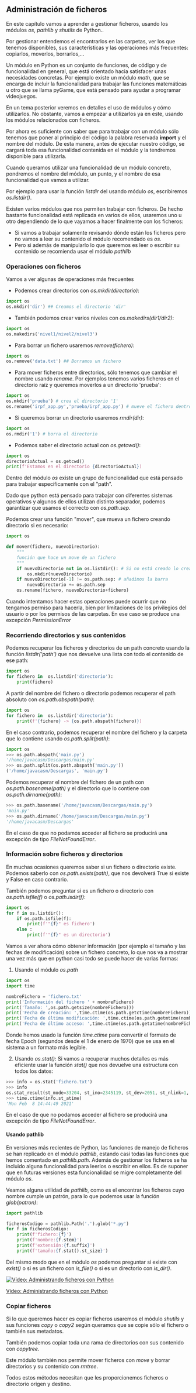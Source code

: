 ## Administración de ficheros

En este capítulo vamos a aprender a gestionar ficheros, usando los módulos *os*, *pathlib* y *shutils* de Python..

Por gestionar entendemos el encontrarlos en las carpetas, ver los que tenemos disponibles, sus características y las operaciones más frecuentes: copiarlos, moverlos, borrarlos,...

Un módulo en Python es un conjunto de funciones, de código y de funcionalidad en general, que está orientado hacia satisfacer unas necesidades concretas. Por ejemplo existe un módulo *math*, que se encarga de incluir la funcionalidad para trabajar las funciones matemáticas u otro que se llama pyGame, que está pensado para ayudar a programar videojuegos.

En un tema posterior veremos en detalles el uso de módulos y cómo utilizarlos. No  obstante, vamos a empezar a utilizarlos ya en este, usando los módulos  relacionados  con ficheros.

Por ahora es suficiente con saber que para trabajar con un módulo sólo tenemos que poner al principio del código la palabra reservada **import** y el nombre del módulo. De esta manera, antes de ejecutar nuestro código, se cargará toda esa funcionalidad contenida en el módulo y la tendremos disponible para utilizarla.

Cuando queramos utilizar una funcionalidad de un módulo concreto, pondremos el nombre del módulo, un punto, y el nombre de esa funcionalidad que vamos a utilizar. 

Por ejemplo para usar la función *listdir* del usando módulo *os*, escribiremos *os.listdir()*.

Existen varios módulos que nos permiten trabajar con ficheros. De hecho bastante funcionalidad está replicada en varios de ellos, usaremos uno u otro dependiendo de lo que vayamos a hacer finalmente con los ficheros:

* Si vamos a trabajar solamente revisando dónde están los ficheros pero no vamos a leer su contenido el módulo recomendado es *os*.
* Pero si además de manipularlo lo que queremos es leer o escribir su contenido se recomienda usar el módulo *pathlib*


### Operaciones con ficheros

Vamos a ver algunas de operaciones más frecuentes

* Podemos crear directorios con *os.mkdir(directorio)*:
```python
import os
os.mkdir('dir') ## Creamos el directorio 'dir'
```
* También podemos crear varios niveles con *os.makedirs(dir1/dir2)*:
```python
import os
os.makedirs('nivel1/nivel2/nivel3')
```
* Para borrar un fichero usaremos *remove(fichero)*:
```python
import os
os.remove('data.txt') ## Borramos un fichero
```
* Para mover ficheros entre directorios, sólo tenemos que cambiar el nombre usando *rename*. Por ejemplos tenemos varios ficheros en el directorio raíz y queremos moverlos a un directorio 'prueba':

```python
import os
os.mkdir('prueba') # crea el directorio '1'
os.rename('irpf_app.py','prueba/irpf_app.py') # mueve el fichero dentro del directorio
```

* Si queremos borrar un directorio usaremos *rmdir(dir)*:
```python
import os
os.rmdir('1') # borra el directorio
```
* Podemos saber el directorio actual con *os.getcwd()*:
```python
import os
directorioActual = os.getcwd()
print(f'Estamos en el directorio {directorioActual})
```

Dentro del módulo *os* existe un grupo de funcionalidad que está pensado para trabajar específicamente con el "path". 

Dado que python está pensado para trabajar con diferentes sistemas operativos y algunos de ellos utilizan distinto separador, podemos garantizar que usamos el correcto con *os.path.sep*.

Podemos crear una función "mover", que mueva un fichero creando directorio si es necesario:

```python
import os

def mover(fichero, nuevoDirectorio):
    """
    función que hace un move de un fichero
    """
    if nuevoDirectorio not in os.listdir(): # Si no está creado lo creamos
        os.mkdir(nuevoDirectorio)
    if nuevoDirectorio[-1] != os.path.sep: # añadimos la barra
        nuevoDirectorio += os.path.sep
    os.rename(fichero, nuevoDirectorio+fichero)
```

Cuando intentamos hacer estas operaciones puede ocurrir que no tengamos permiso para hacerla, bien por limitaciones de los privilegios del usuario o por los permisos de las carpetas. En ese caso se produce una excepción *PermissionError*

### Recorriendo directorios y sus contenidos

Podemos recuperar los ficheros y directorios de un path concreto usando la función *listdir('path')* que nos devuelve una lista con todo el contenido de ese path:

```python
import os
for fichero in  os.listdir('directorio'):
    print(fichero)
``` 
A partir del nombre del fichero  o directorio podemos recuperar el path absoluto con *os.path.abspath(path)*:

```python
import os
for fichero in  os.listdir('directorio'):
    print(f'{fichero} -> {os.path.abspath(fichero)})
``` 

En el caso contrario, podemos recuperar el nombre del fichero y la carpeta que lo contiene usando *os.path.split(path)*:

```python
import os
>>> os.path.abspath('main.py')
'/home/javacasm/Descargas/main.py'
>>> os.path.split(os.path.abspath('main.py'))
('/home/javacasm/Descargas', 'main.py')
```

Podemos recuperar el nombre del fichero de un path con *os.path.basename(path)* y el directorio que lo contiene con *os.path.dirname(path)*:

```python
>>> os.path.basename('/home/javacasm/Descargas/main.py')
'main.py'
>>> os.path.dirname('/home/javacasm/Descargas/main.py')
'/home/javacasm/Descargas'
```
En el caso de que no podamos acceder al fichero se producirá una excepción de tipo *FileNotFoundError*.

### Información sobre ficheros y directorios

En muchas ocasiones queremos saber si un fichero o directorio existe. Podemos saberlo con *os.path.exists(path)*, que nos devolverá True si existe y False en caso contrario.

También podemos preguntar si es un fichero o directorio con *os.path.isfile(f)* o *os.path.isdir(f)*:

```python
import os
for f in os.listdir():
    if os.path.isfile(f): 
        print(f'"{f}" es fichero')
    else : 
        print(f'"{f}" es un directorio')
```


Vamos a ver ahora cómo obtener información (por ejemplo el tamaño y las fechas de modificación) sobre un fichero concreto, lo que nos va a mostrar una vez más que en python casi todo se puede hacer de varias formas:

1. Usando el módulo *os.path*

```python
import os
import time

nombreFichero = 'fichero.txt'
print('Información del fichero ' + nombreFichero)
print('Tamaño: ',os.path.getsize(nombreFichero)))
print('Fecha de creación: ',time.ctime(os.path.getctime(nombreFichero)))
print('Fecha de última modificación: ',time.ctime(os.path.getmtime(nombreFichero)))
print('Fecha de último acceso: ',time.ctime(os.path.getatime(nombreFichero)))
```

Donde hemos usado la función *time.ctime* para convertir el formato de fecha Epoch (segundos desde el 1 de enero de 1970) que se usa en el sistema a un formato más legible.

2. Usando *os.stat()*: Si vamos a recuperar muchos detalles es más eficiente usar la función *stat()* que nos devuelve una estructura con todos los datos:

```python
>>> info = os.stat('fichero.txt')
>>> info
os.stat_result(st_mode=33204, st_ino=2345119, st_dev=2051, st_nlink=1, st_uid=1000, st_gid=1000, st_size=118, st_atime=1612791889, st_mtime=1577972527, st_ctime=1577972530)
>>> time.ctime(info.st_atime)
'Mon Feb  8 14:44:49 2021'
```

En el caso de que no podamos acceder al fichero se producirá una excepción de tipo *FileNotFoundError*.

#### Usando pathlib

En versiones más recientes de Python, las funciones de manejo de ficheros se han replicado en el módulo *pathlib*, estando casi todas las funciones que hemos comentado en *pathlib.path*. Además de gestionar los ficheros se ha incluido alguna funcionalidad para leerlos o escribir en ellos. Es de suponer que en futuras versiones esta funcionalidad se migre completamente del módulo *os*.

Veamos alguna utilidad de *pathlib*, como es el encontrar los ficheros cuyo nombre cumple un patrón, para lo que podemos usar la función *glob(patron)*:

```python
import pathlib

ficherosCodigo = pathlib.Path('.').glob('*.py')
for f in ficherosCodigo:
    print(f'fichero:{f}')
    print(f'nombre:{f.stem}')
    print(f'extensión:{f.suffix}')
    print(f'tamaño:{f.stat().st_size}')
```

Del mismo modo que en el módulo *os* podemos preguntar si existe con *exist()* o si es un fichero con *is_file()* o si es un directorio con *is_dir()*.


[![Vídeo: Administrando ficheros con Python](https://img.youtube.com/vi/NJPAhlQbusY/0.jpg)](https://youtu.be/NJPAhlQbusY)


[Vídeo: Administrando ficheros con Python](https://youtu.be/NJPAhlQbusY)



### Copiar ficheros

Si lo que queremos hacer es copiar ficheros usaremos el módulo *shutils* y sus funciones *copy* o *copy2* según queramos que se copie sólo el fichero o también sus metadatos. 

También podemos copiar toda una rama de directorios con sus contenido con *copytree*.

Este módulo también nos permite mover ficheros con *move* y borrar directorios y su contenido con *rmtree*.

Todos estos métodos necesitan que les proporcionemos ficheros o directorio origen y destino.

